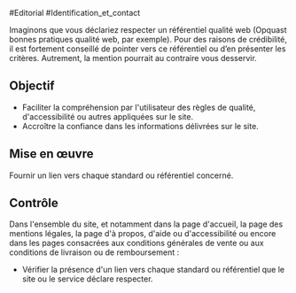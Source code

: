 
#Editorial #Identification_et_contact

Imaginons que vous déclariez respecter un référentiel qualité web (Opquast bonnes pratiques qualité web, par exemple). Pour des raisons de crédibilité, il est fortement conseillé de pointer vers ce référentiel ou d’en présenter les critères. Autrement, la mention pourrait au contraire vous desservir.


## Objectif

* Faciliter la compréhension par l'utilisateur des règles de qualité, d'accessibilité ou autres appliquées sur le site.
* Accroître la confiance dans les informations délivrées sur le site.

## Mise en œuvre

Fournir un lien vers chaque standard ou référentiel concerné.

## Contrôle

Dans l'ensemble du site, et notamment dans la page d'accueil, la page des mentions légales, la page d'à propos, d'aide ou d'accessibilité ou encore dans les pages consacrées aux conditions générales de vente ou aux conditions de livraison ou de remboursement :

* Vérifier la présence d'un lien vers chaque standard ou référentiel que le site ou le service déclare respecter.

